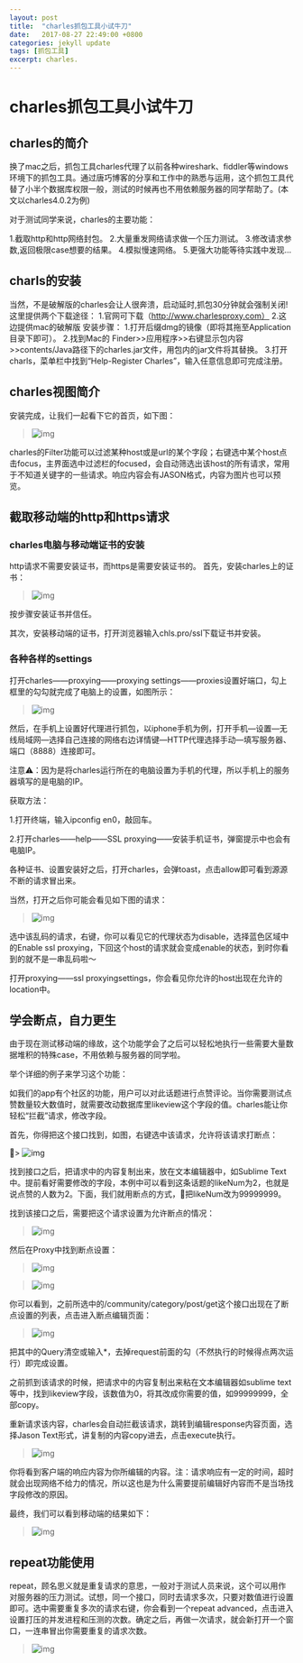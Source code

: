 ```yaml
---
layout: post
title:  "charles抓包工具小试牛刀"
date:   2017-08-27 22:49:00 +0800
categories: jekyll update
tags: [抓包工具]
excerpt: charles.
---
```

 
# charles抓包工具小试牛刀

## charles的简介

换了mac之后，抓包工具charles代理了以前各种wireshark、fiddler等windows环境下的抓包工具。通过唐巧博客的分享和工作中的熟悉与运用，这个抓包工具代替了小半个数据库权限一般，测试的时候再也不用依赖服务器的同学帮助了。(本文以charles4.0.2为例)

对于测试同学来说，charles的主要功能：

1.截取http和http网络封包。
2.大量重发网络请求做一个压力测试。
3.修改请求参数,返回极限case想要的结果。
4.模拟慢速网络。
5.更强大功能等待实践中发现...

## charls的安装
当然，不是破解版的charles会让人很奔溃，启动延时,抓包30分钟就会强制关闭!这里提供两个下载途径：
1.官网可下载（http://www.charlesproxy.com）
2.这边提供mac的破解版
安装步骤：
1.打开后缀dmg的镜像（即将其拖至Application目录下即可）。
2.找到Mac的
Finder>>应用程序>>右键显示包内容>>contents/Java路径下的charles.jar文件，用包内的jar文件将其替换。
3.打开charls，菜单栏中找到“Help-Register Charles”，输入任意信息即可完成注册。

## charles视图简介
安装完成，让我们一起看下它的首页，如下图：

> ![img](https://i.loli.net/2017/08/22/599c44f537383.jpeg
)

charles的Filter功能可以过滤某种host或是url的某个字段；右键选中某个host点击focus，主界面选中过滤栏的focused，会自动筛选出该host的所有请求，常用于不知道关键字的一些请求。响应内容会有JASON格式，内容为图片也可以预览。

## 截取移动端的http和https请求

### charles电脑与移动端证书的安装

http请求不需要安装证书，而https是需要安装证书的。
首先，安装charles上的证书：


> ![img](https://i.loli.net/2017/08/22/599c4a7fc8e05.jpeg)

按步骤安装证书并信任。

其次，安装移动端的证书，打开浏览器输入chls.pro/ssl下载证书并安装。

### 各种各样的settings

打开charles——proxying——proxying settings——proxies设置好端口，勾上框里的勾勾就完成了电脑上的设置，如图所示：

> ![img](https://i.loli.net/2017/08/26/59a179f4583b8.jpeg)

然后，在手机上设置好代理进行抓包，以iphone手机为例，打开手机—设置—无线局域网—选择自己连接的网络右边详情键—HTTP代理选择手动—填写服务器、端口（8888）连接即可。

注意⚠️：因为是将charles运行所在的电脑设置为手机的代理，所以手机上的服务器填写的是电脑的IP。

获取方法：

1.打开终端，输入ipconfig en0，敲回车。

2.打开charles——help——SSL proxying——安装手机证书，弹窗提示中也会有电脑IP。

各种证书、设置安装好之后，打开charles，会弹toast，点击allow即可看到源源不断的请求冒出来。


当然，打开之后你可能会看见如下图的请求：

> ![img](https://i.loli.net/2017/08/26/59a1782617775.jpeg)

选中该乱码的请求，右键，你可以看见它的代理状态为disable，选择蓝色区域中的Enable ssl proxying，下回这个host的请求就会变成enable的状态，到时你看到的就不是一串乱码啦～

打开proxying——ssl proxyingsettings，你会看见你允许的host出现在允许的location中。

## 学会断点，自力更生

由于现在测试移动端的缘故，这个功能学会了之后可以轻松地执行一些需要大量数据堆积的特殊case，不用依赖与服务器的同学啦。

举个详细的例子来学习这个功能：

如我们的app有个社区的功能，用户可以对此话题进行点赞评论。当你需要测试点赞数量较大数值时，就需要改动数据库里likeview这个字段的值。charles能让你轻松“拦截”请求，修改字段。

首先，你得把这个接口找到，如图，右键选中该请求，允许将该请求打断点：

> ![img](https://i.loli.net/2017/09/02/59aab228c3f50.png)

找到接口之后，把请求中的内容复制出来，放在文本编辑器中，如Sublime Text中。提前看好需要修改的字段，本例中可以看到这条话题的likeNum为2，也就是说点赞的人数为2。下面，我们就用断点的方式，把likeNum改为99999999。

找到该接口之后，需要把这个请求设置为允许断点的情况：

> ![img](https://i.loli.net/2017/09/02/59aab0db392d1.png)

然后在Proxy中找到断点设置：
> ![img](https://i.loli.net/2017/09/02/59aab0f4e739c.png)

> ![img](https://i.loli.net/2017/09/02/59aab1204403b.png)

你可以看到，之前所选中的/community/category/post/get这个接口出现在了断点设置的列表，点击进入断点编辑页面：

> ![img](https://i.loli.net/2017/09/02/59aab150f239e.png)

把其中的Query清空或输入*，去掉request前面的勾（不然执行的时候得点两次运行）即完成设置。

之前抓到该请求的时候，把请求中的内容复制出来粘在文本编辑器如sublime text等中，找到likeview字段，该数值为0，将其改成你需要的值，如99999999，全部copy。

重新请求该内容，charles会自动拦截该请求，跳转到编辑response内容页面，选择Jason Text形式，讲复制的内容copy进去，点击execute执行。
> ![img](https://i.loli.net/2017/09/02/59aab17b2a206.png)

你将看到客户端的响应内容为你所编辑的内容。注：请求响应有一定的时间，超时就会出现网络不给力的情况，所以这也是为什么需要提前编辑好内容而不是当场找字段修改的原因。

最终，我们可以看到移动端的结果如下：

> ![img](https://i.loli.net/2017/09/03/59abfb5478f9d.png)

## repeat功能使用

repeat，顾名思义就是重复请求的意思，一般对于测试人员来说，这个可以用作对服务器的压力测试。试想，同一个接口，同时去请求多次，只要对数值进行设置即可。选中需要重复多次的请求右键，你会看到一个repeat advanced，点击进入设置打压的并发进程和压测的次数。确定之后，再做一次请求，就会新打开一个窗口，一连串冒出你需要重复的请求次数。

> ![img](https://i.loli.net/2017/09/03/59abfb5478f9d.png)




